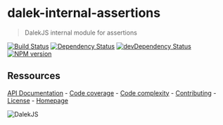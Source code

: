 dalek-internal-assertions
=========================

> DalekJS internal module for assertions

[![Build Status](https://travis-ci.org/dalekjs/dalek-internal-assertions.png)](https://travis-ci.org/dalekjs/dalek-internal-assertions)
[![Dependency Status](https://david-dm.org/dalekjs/dalek-internal-assertions.png)](https://david-dm.org/dalekjs/dalek-internal-assertions)
[![devDependency Status](https://david-dm.org/dalekjs/dalek-internal-assertions/dev-status.png)](https://david-dm.org/dalekjs/dalek-internal-assertions#info=devDependencies)
[![NPM version](https://badge.fury.io/js/dalek-internal-assertions.png)](http://badge.fury.io/js/dalek-internal-assertions)

## Ressources

[API Documentation](https://raw.github.com/dalekjs/dalekjs.com/master/img/logo.jpg) -
[Code coverage](https://raw.github.com/dalekjs/dalekjs.com/master/img/logo.jpg) -
[Code complexity](https://raw.github.com/dalekjs/dalekjs.com/master/img/logo.jpg) -
[Contributing](https://raw.github.com/dalekjs/dalekjs.com/master/img/logo.jpg) -
[License](https://raw.github.com/dalekjs/dalekjs.com/master/img/logo.jpg) -
[Homepage](https://raw.github.com/dalekjs/dalekjs.com/master/img/logo.jpg)

![DalekJS](https://raw.github.com/dalekjs/dalekjs.com/master/img/logo.jpg)
